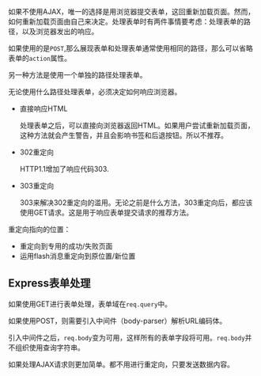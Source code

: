 如果不使用AJAX，唯一的选择是用浏览器提交表单，这回重新加载页面。然而，如何重新加载页面由自己来决定。处理表单时有两件事情要考虑：处理表单的路径，以及浏览器发出的响应。

如果使用的是`POST`,那么展现表单和处理表单通常使用相同的路径，那么可以省略表单的`action`属性。

另一种方法是使用一个单独的路径处理表单。

无论使用什么路径处理表单，必须决定如何响应浏览器。

- 直接响应HTML
    
    处理表单之后，可以直接向浏览器返回HTML。如果用户尝试重新加载页面，这种方法就会产生警告，并且会影响书签和后退按钮。所以不推荐。
    
- 302重定向

    HTTP1.1增加了响应代码303.
- 303重定向

    303来解决302重定向的滥用。无论之前是什么方法，303重定向后，都应该使用GET请求。这是用于响应表单提交请求的推荐方法。
    
    
重定向指向的位置：

- 重定向到专用的成功/失败页面
- 运用flash消息重定向到原位置/新位置

## Express表单处理
如果使用GET进行表单处理，表单域在`req.query`中。

如果使用POST，则需要引入中间件（body-parser）解析URL编码体。

引入中间件之后，`req.body`变为可用，这样所有的表单字段将可用。`req.body`并不组织使用查询字符串。

如果处理AJAX请求则更加简单。都不用进行重定向，只要发送数据内容。

